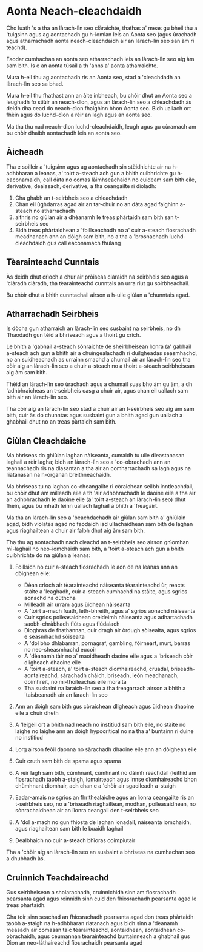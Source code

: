 # Aonta Neach-cleachdaidh

Cho luath 's a tha an làrach-lìn seo clàraichte, thathas a' meas gu bheil thu a 'tuigsinn agus ag aontachadh gu h-iomlan leis an Aonta seo (agus ùrachadh agus atharrachadh aonta neach-cleachdaidh air an làrach-lìn seo san àm ri teachd).

Faodar cumhachan an aonta seo atharrachadh leis an làrach-lìn seo aig àm sam bith. Is e an aonta tùsail a th 'anns a' aonta atharraichte.

Mura h-eil thu ag aontachadh ris an Aonta seo, stad a 'cleachdadh an làrach-lìn seo sa bhad.

Mura h-eil thu fhathast ann an àite inbheach, bu chòir dhut an Aonta seo a leughadh fo stiùir an neach-dìon, agus an làrach-lìn seo a chleachdadh às deidh dha cead do neach-dìon fhaighinn bhon Aonta seo. Bidh uallach ort fhèin agus do luchd-dìon a rèir an lagh agus an aonta seo.

Ma tha thu nad neach-dìon luchd-cleachdaidh, leugh agus gu cùramach am bu chòir dhaibh aontachadh leis an aonta seo.

## Àicheadh

Tha e soilleir a 'tuigsinn agus ag aontachadh sin stèidhichte air na h-adhbharan a leanas, a' toirt a-steach ach gun a bhith cuibhrichte gu h-eaconamaidh, call dàta no comas làimhseachaidh no cuideam sam bith eile, derivative, dealasach, derivative, a tha ceangailte ri dìoladh:

1. Cha ghabh an t-seirbheis seo a chleachdadh
1. Chan eil ùghdarras agad air an tar-chuir no an dàta agad faighinn a-steach no atharrachadh
1. aithris no giùlan air a dhèanamh le treas phàrtaidh sam bith san t-seirbheis seo
1. Bidh treas phàrtaidhean a 'foillseachadh no a' cuir a-steach fiosrachadh meadhanach ann an dòigh sam bith, no a tha a 'brosnachadh luchd-cleachdaidh gus call eaconamach fhulang

## Tèarainteachd Cunntais

Às deidh dhut crìoch a chur air pròiseas clàraidh na seirbheis seo agus a 'clàradh clàradh, tha tèarainteachd cunntais an urra riut gu soirbheachail.

Bu chòir dhut a bhith cunntachail airson a h-uile giùlan a 'chunntais agad.

## Atharrachadh Seirbheis

Is dòcha gun atharraich an làrach-lìn seo susbaint na seirbheis, no dh 'fhaodadh gun tèid a bhriseadh agus a thoirt gu crìch.

Le bhith a 'gabhail a-steach sònraichte de sheirbheisean lìonra (a' gabhail a-steach ach gun a bhith air a chuingealachadh ri duilgheadas seasmhachd, no an suidheachadh as urrainn smachd a chumail air an làrach-lìn seo tha còir aig an làrach-lìn seo a chuir a-steach no a thoirt a-steach seirbheisean aig àm sam bith.

Thèid an làrach-lìn seo ùrachadh agus a chumail suas bho àm gu àm, a dh 'adhbhraicheas an t-seirbheis casg a chuir air, agus chan eil uallach sam bith air an làrach-lìn seo.

Tha còir aig an làrach-lìn seo stad a chuir air an t-seirbheis seo aig àm sam bith, cuir às do chunntas agus susbaint gun a bhith agad gun uallach a ghabhail dhut no an treas pàrtaidh sam bith.

## Giùlan Cleachdaiche

Ma bhriseas do ghiùlan laghan nàiseanta, cumaidh tu uile dleastanasan laghail a rèir lagha; bidh an làrach-lìn seo a 'co-obrachadh ann an teannachadh ris na dlasantan a tha air an comharrachadh sa lagh agus na riatanasan na h-organan breithneachaidh.

Ma bhriseas tu na laghan co-cheangailte ri còraichean seilbh inntleachdail, bu chòir dhut am milleadh eile a th 'air adhbhrachadh le daoine eile a tha air an adhbhrachadh le daoine eile (a' toirt a-steach an làrach-lìn seo) dhut fhèin, agus bu mhath leinn uallach laghail a bhith a 'freagairt.

Ma tha an làrach-lìn seo a 'beachdachadh air giùlan sam bith a' ghiùlain agad, bidh violates agad no faodaidh iad ullachaidhean sam bith de laghan agus riaghailtean a chuir air falbh dhut aig àm sam bith.

Tha thu ag aontachadh nach cleachd an t-seirbheis seo airson gnìomhan mì-laghail no neo-iomchaidh sam bith, a 'toirt a-steach ach gun a bhith cuibhrichte do na giùlan a leanas:

1. Foillsich no cuir a-steach fiosrachadh le aon de na leanas ann an dòighean eile:

   * Dèan crìoch air tèarainteachd nàiseanta tèarainteachd ùr, reacts stàite a 'leaghadh, cuir a-steach cumhachd na stàite, agus sgrios aonachd na dùthcha
   * Milleadh air urram agus ùidhean nàiseanta
   * A 'toirt a-mach fuath, leth-bhreith, agus a' sgrios aonachd nàiseanta
   * Cuir sgrios poileasaidhean creideimh nàiseanta agus adhartachadh saobh-chràbhadh fiùts agus fiùdalach
   * Dìoghras de fhathannan, cuir dragh air òrdugh sòisealta, agus sgrios e seasmhachd sòisealta
   * A 'dol bho dhlabarran, pornagraf, gambling, fòirneart, murt, barras no neo-sheasmhachd eucoir
   * A 'dèanamh tàir no a' maoidheadh ​​daoine eile agus a 'briseadh còir dligheach dhaoine eile
   * A 'toirt a-steach, a' toirt a-steach dìomhaireachd, cruadal, briseadh-aontaireachd, sàrachadh chàich, briseadh, leòn meadhanach, doimhreit, no mì-thoileachas eile moralta
   * Tha susbaint na làraich-lìn seo a tha freagarrach airson a bhith a 'taisbeanadh air an làrach-lìn seo

1. Ann an dòigh sam bith gus còraichean dligheach agus ùidhean dhaoine eile a chuir dheth
1. A 'leigeil ort a bhith nad neach no institiud sam bith eile, no stàite no laighe no laighe ann an dòigh hypocritical no na tha a' buntainn ri duine no institiud
1. Lorg airson feòil daonna no sàrachadh dhaoine eile ann an dòighean eile
1. Cuir cruth sam bith de spama agus spama
1. A rèir lagh sam bith, cùmhnant, cùmhnant no dàimh reachdail (leithid am fiosrachadh taobh a-staigh, iomairteach agus innse dìomhaireachd bhon chùmhnant dìomhair, ach chan e a 'chòir air sgaoileadh a-staigh
1. Eadar-amais no sgrios an fhrithealaiche agus an lìonra ceangailte ris an t-seirbheis seo, no a 'briseadh riaghailtean, modhan, poileasaidhean, no sònrachaidhean air an lìonra ceangail den t-seirbheis seo
1. A 'dol a-mach no gun fhiosta de laghan ionadail, nàiseanta iomchaidh, agus riaghailtean sam bith le buaidh laghail
1. Dealbhaich no cuir a-steach bhìoras coimpiutair

Tha a 'chòir aig an làrach-lìn seo an susbaint a bhriseas na cumhachan seo a dhubhadh às.

## Cruinnich Teachdaireachd

Gus seirbheisean a sholarachadh, cruinnichidh sinn am fiosrachadh pearsanta agad agus roinnidh sinn cuid den fhiosrachadh pearsanta agad le treas phàrtaidh.

Cha toir sinn seachad an fhiosrachadh pearsanta agad don treas phàrtaidh taobh a-staigh na h-adhbharan riatanach agus bidh sinn a 'dèanamh measadh air comasan taic tèarainteachd, aontaidhean, aontaidhean co-obrachaidh, agus ceumannan tèarainteachd buntainneach a ghabhail gus Dìon an neo-làthaireachd fiosrachaidh pearsanta agad